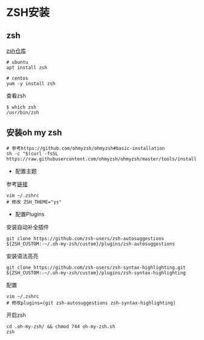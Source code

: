 # ZSH安装

## zsh

[zsh仓库](https://github.com/ohmyzsh/ohmyzsh/wiki/Installing-ZSH)

```shell
# ubuntu
apt install zsh

# centos
yum -y install zsh
```

查看zsh
```
$ which zsh      
/usr/bin/zsh
```

## 安装oh my zsh
```shell
# 参考https://github.com/ohmyzsh/ohmyzsh#basic-installation
sh -c "$(curl -fsSL https://raw.githubusercontent.com/ohmyzsh/ohmyzsh/master/tools/install.sh)"
```

- 配置主题

参考[链接](https://github.com/ohmyzsh/ohmyzsh#selecting-a-theme)

```shell
vim ~/.zshrc
# 修改 ZSH_THEME="ys"
```

- 配置Plugins

安装自动补全插件

```shell
git clone https://github.com/zsh-users/zsh-autosuggestions ${ZSH_CUSTOM:-~/.oh-my-zsh/custom}/plugins/zsh-autosuggestions
```

安装语法高亮
```shell
git clone https://github.com/zsh-users/zsh-syntax-highlighting.git ${ZSH_CUSTOM:-~/.oh-my-zsh/custom}/plugins/zsh-syntax-highlighting
```

配置
```shell
vim ~/.zshrc
# 修改plugins=(git zsh-autosuggestions zsh-syntax-highlighting)
```

开启zsh
```shell
cd .oh-my-zsh/ && chmod 744 oh-my-zsh.sh
zsh
```